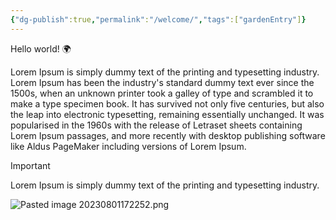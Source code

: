 ```yaml
---
{"dg-publish":true,"permalink":"/welcome/","tags":["gardenEntry"]}
---
```


Hello world! 🌍

Lorem Ipsum is simply dummy text of the printing and typesetting industry. Lorem Ipsum has been the industry's standard dummy text ever since the 1500s, when an unknown printer took a galley of type and scrambled it to make a type specimen book. It has survived not only five centuries, but also the leap into electronic typesetting, remaining essentially unchanged. It was popularised in the 1960s with the release of Letraset sheets containing Lorem Ipsum passages, and more recently with desktop publishing software like Aldus PageMaker including versions of Lorem Ipsum.

>[!IMPORTANT]
>Lorem Ipsum is simply dummy text of the printing and typesetting industry.

![Pasted image 20230801172252.png](/img/user/Attachments/2023/Pasted%20image%2020230801172252.png)
